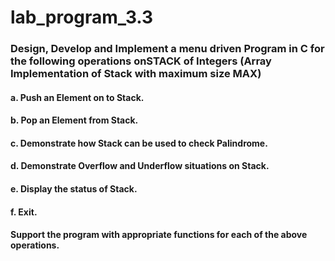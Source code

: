 # lab_program_3.3
### Design, Develop and Implement a menu driven Program in C for the following operations onSTACK of Integers (Array Implementation of Stack with maximum size MAX)

#### a. Push an Element on to Stack.

#### b. Pop an Element from Stack.

#### c. Demonstrate how Stack can be used to check Palindrome.

#### d. Demonstrate Overflow and Underflow situations on Stack.

#### e. Display the status of Stack.

#### f. Exit.

#### Support the program with appropriate functions for each of the above operations.
